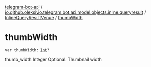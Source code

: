 [telegram-bot-api](../../index.md) / [io.github.oleksivio.telegram.bot.api.model.objects.inline.queryresult](../index.md) / [InlineQueryResultVenue](index.md) / [thumbWidth](./thumb-width.md)

# thumbWidth

`var thumbWidth: `[`Int`](https://kotlinlang.org/api/latest/jvm/stdlib/kotlin/-int/index.html)`?`

thumb_width Integer Optional. Thumbnail width

